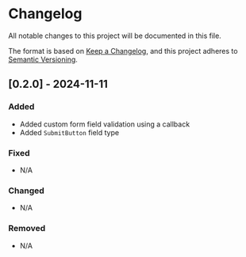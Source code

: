 # Changelog

All notable changes to this project will be documented in this file.

The format is based on [Keep a Changelog](https://keepachangelog.com/en/1.1.0/), and this project adheres to 
[Semantic Versioning](https://semver.org/spec/v2.0.0.html).

## [0.2.0] - 2024-11-11

### Added

- Added custom form field validation using a callback
- Added `SubmitButton` field type

### Fixed

- N/A

### Changed

- N/A

### Removed

- N/A